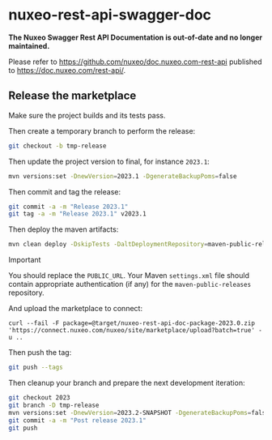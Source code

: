 # nuxeo-rest-api-swagger-doc

**The Nuxeo Swagger Rest API Documentation is out-of-date and no longer maintained.**

Please refer to https://github.com/nuxeo/doc.nuxeo.com-rest-api published to https://doc.nuxeo.com/rest-api/.

## Release the marketplace

Make sure the project builds and its tests pass.

Then create a temporary branch to perform the release:

```bash
git checkout -b tmp-release
```

Then update the project version to final, for instance `2023.1`:

```bash
mvn versions:set -DnewVersion=2023.1 -DgenerateBackupPoms=false
```

Then commit and tag the release:

```bash
git commit -a -m "Release 2023.1"
git tag -a -m "Release 2023.1" v2023.1
```

Then deploy the maven artifacts:

```bash
mvn clean deploy -DskipTests -DaltDeploymentRepository=maven-public-releases::default::PUBLIC_URL
```

> [!IMPORTANT]
> You should replace the `PUBLIC_URL`.
> Your Maven `settings.xml` file should contain appropriate authentication (if any) for the `maven-public-releases` repository.


And upload the marketplace to connect:

```
curl --fail -F package=@target/nuxeo-rest-api-doc-package-2023.0.zip 'https://connect.nuxeo.com/nuxeo/site/marketplace/upload?batch=true' -u ..
```

Then push the tag:

```bash
git push --tags
```

Then cleanup your branch and prepare the next development iteration:

```bash
git checkout 2023
git branch -D tmp-release
mvn versions:set -DnewVersion=2023.2-SNAPSHOT -DgenerateBackupPoms=false
git commit -a -m "Post release 2023.1"
git push
```
